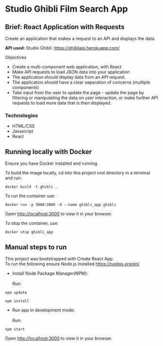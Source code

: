 # Studio Ghibli Film Search App

## Brief: React Application with Requests


Create an application that makes a request to an API and displays the data.


**API used:**
Studio Ghibli: https://ghibliapi.herokuapp.com/

Objectives

- Create a multi-component web application, with React
- Make API requests to load JSON data into your application
- The application should display data from an API request.
- The application should have a clear separation of concerns (multiple components)
- Take input from the user to update the page - update the page by filtering or manipulating the data on user interaction, or make further API requests to load more data that is then displayed.

### Technologies 
- HTML/CSS<br>
- Javascript<br>
- React<br>

## Running locally with Docker

Ensure you have Docker installed and running. 

To build the image locally, cd into this project root directory in a terminal and run:

```
docker build -t ghibli .
```

To run the container use:

```
docker run -p 3000:3000 -d --name ghibli_app ghibli
```

Open [http://localhost:3000](http://localhost:3000) to view it in your browser.

To stop the container, use:

```
docker stop ghibli_app
```

## Manual steps to run

This project was bootstrapped with Create React App.<br>
To run the following ensure  Node.js installed https://nodejs.org/en/ <br>

- Install Node Package Manager(NPM):<br>
<br>Run:
```
npm update

npm install 
```

- Run app in development mode:<br>
<br>Run:
```
npm start
```


Open [http://localhost:3000](http://localhost:3000) to view it in your browser.



